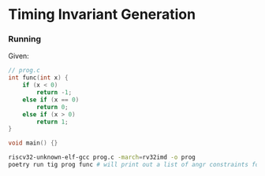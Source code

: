# Timing Invariant Generation

### Running

Given:
```c
// prog.c
int func(int x) {
    if (x < 0)
        return -1;
    else if (x == 0)
        return 0;
    else if (x > 0)
        return 1;
}

void main() {}
```

```bash
riscv32-unknown-elf-gcc prog.c -march=rv32imd -o prog
poetry run tig prog func # will print out a list of angr constraints for each control-flow path
```
